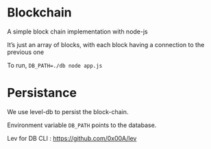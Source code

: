 # Blockchain

A simple block chain implementation with node-js

It’s just an array of blocks, with each block having a connection to the previous one

To run, `DB_PATH=./db node app.js`


# Persistance
We use level-db to persist the block-chain.

Environment variable `DB_PATH` points to the database.

Lev for DB CLI : https://github.com/0x00A/lev


